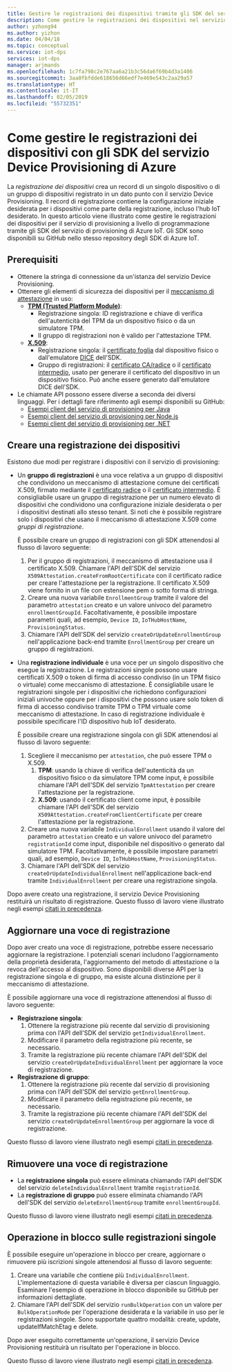 ```yaml
---
title: Gestire le registrazioni dei dispositivi tramite gli SDK del servizio Device Provisioning di Azure | Microsoft Docs
description: Come gestire le registrazioni dei dispositivi nel servizio Device Provisioning in hub IoT usando gli SDK del servizio
author: yzhong94
ms.author: yizhon
ms.date: 04/04/18
ms.topic: conceptual
ms.service: iot-dps
services: iot-dps
manager: arjmands
ms.openlocfilehash: 1c7fa798c2e767aa6a21b3c56da6f69b4d3a1406
ms.sourcegitcommit: 3aa0fbfdde618656d66edf7e469e543c2aa29a57
ms.translationtype: HT
ms.contentlocale: it-IT
ms.lasthandoff: 02/05/2019
ms.locfileid: "55732351"
---
```

# <a name="how-to-manage-device-enrollments-with-azure-device-provisioning-service-sdks"></a>Come gestire le registrazioni dei dispositivi con gli SDK del servizio Device Provisioning di Azure
La *registrazione dei dispositivi* crea un record di un singolo dispositivo o di un gruppo di dispositivi registrato in un dato punto con il servizio Device Provisioning. Il record di registrazione contiene la configurazione iniziale desiderata per i dispositivi come parte della registrazione, incluso l'hub IoT desiderato. In questo articolo viene illustrato come gestire le registrazioni dei dispositivi per il servizio di provisioning a livello di programmazione tramite gli SDK del servizio di provisioning di Azure IoT.  Gli SDK sono disponibili su GitHub nello stesso repository degli SDK di Azure IoT.

## <a name="prerequisites"></a>Prerequisiti
* Ottenere la stringa di connessione da un'istanza del servizio Device Provisioning.
* Ottenere gli elementi di sicurezza dei dispositivi per il [meccanismo di attestazione](concepts-security.md#attestation-mechanism) in uso:
    * [**TPM (Trusted Platform Module)**](/azure/iot-dps/concepts-security#trusted-platform-module):
        * Registrazione singola: ID registrazione e chiave di verifica dell'autenticità del TPM da un dispositivo fisico o da un simulatore TPM.
        * Il gruppo di registrazioni non è valido per l'attestazione TPM.
    * [**X.509**](/azure/iot-dps/concepts-security):
        * Registrazione singola: il [certificato foglia](/azure/iot-dps/concepts-security) dal dispositivo fisico o dall'emulatore [DICE](https://azure.microsoft.com/blog/azure-iot-supports-new-security-hardware-to-strengthen-iot-security/) dell'SDK.
        * Gruppo di registrazioni: il [certificato CA/radice](/azure/iot-dps/concepts-security#root-certificate) o il [certificato intermedio](/azure/iot-dps/concepts-security#intermediate-certificate), usato per generare il certificato del dispositivo in un dispositivo fisico.  Può anche essere generato dall'emulatore DICE dell'SDK.
* Le chiamate API possono essere diverse a seconda dei diversi linguaggi. Per i dettagli fare riferimento agli esempi disponibili su GitHub:
   * [Esempi client del servizio di provisioning per Java](https://github.com/Azure/azure-iot-sdk-java/tree/master/provisioning/provisioning-samples)
   * [Esempi client del servizio di provisioning per Node.js](https://github.com/Azure/azure-iot-sdk-node/tree/master/provisioning/service/samples)
   * [Esempi client del servizio di provisioning per .NET](https://github.com/Azure/azure-iot-sdk-csharp/tree/master/provisioning/service/samples)

## <a name="create-a-device-enrollment"></a>Creare una registrazione dei dispositivi
Esistono due modi per registrare i dispositivi con il servizio di provisioning:

* Un **gruppo di registrazioni** è una voce relativa a un gruppo di dispositivi che condividono un meccanismo di attestazione comune dei certificati X.509, firmato mediante il [certificato radice](https://docs.microsoft.com/azure/iot-dps/concepts-security#root-certificate) o il [certificato intermedio](https://docs.microsoft.com/azure/iot-dps/concepts-security#intermediate-certificate). È consigliabile usare un gruppo di registrazione per un numero elevato di dispositivi che condividono una configurazione iniziale desiderata o per i dispositivi destinati allo stesso tenant. Si noti che è possibile registrare solo i dispositivi che usano il meccanismo di attestazione X.509 come *gruppi di registrazione*. 

    È possibile creare un gruppo di registrazioni con gli SDK attenendosi al flusso di lavoro seguente:

    1. Per il gruppo di registrazioni, il meccanismo di attestazione usa il certificato X.509.  Chiamare l'API dell'SDK del servizio ```X509Attestation.createFromRootCertificate``` con il certificato radice per creare l'attestazione per la registrazione.  Il certificato X.509 viene fornito in un file con estensione pem o sotto forma di stringa.
    1. Creare una nuova variabile ```EnrollmentGroup``` tramite il valore del parametro ```attestation``` creato e un valore univoco del parametro ```enrollmentGroupId```.  Facoltativamente, è possibile impostare parametri quali, ad esempio, ```Device ID```, ```IoTHubHostName```, ```ProvisioningStatus```.
    2. Chiamare l'API dell'SDK del servizio ```createOrUpdateEnrollmentGroup``` nell'applicazione back-end tramite ```EnrollmentGroup``` per creare un gruppo di registrazioni.

* Una **registrazione individuale** è una voce per un singolo dispositivo che esegue la registrazione. Le registrazioni singole possono usare certificati X.509 o token di firma di accesso condiviso (in un TPM fisico o virtuale) come meccanismo di attestazione. È consigliabile usare le registrazioni singole per i dispositivi che richiedono configurazioni iniziali univoche oppure per i dispositivi che possono usare solo token di firma di accesso condiviso tramite TPM o TPM virtuale come meccanismo di attestazione. In caso di registrazione individuale è possibile specificare l'ID dispositivo hub IoT desiderato.

    È possibile creare una registrazione singola con gli SDK attenendosi al flusso di lavoro seguente:
    
    1. Scegliere il meccanismo per ```attestation```, che può essere TPM o X.509.
        1. **TPM**: usando la chiave di verifica dell'autenticità da un dispositivo fisico o da simulatore TPM come input, è possibile chiamare l'API dell'SDK del servizio ```TpmAttestation``` per creare l'attestazione per la registrazione. 
        2. **X.509**: usando il certificato client come input, è possibile chiamare l'API dell'SDK del servizio ```X509Attestation.createFromClientCertificate``` per creare l'attestazione per la registrazione.
    2. Creare una nuova variabile ```IndividualEnrollment``` usando il valore del parametro ```attestation``` creato e un valore univoco del parametro ```registrationId``` come input, disponibile nel dispositivo o generato dal simulatore TPM.  Facoltativamente, è possibile impostare parametri quali, ad esempio, ```Device ID```, ```IoTHubHostName```, ```ProvisioningStatus```.
    3. Chiamare l'API dell'SDK del servizio ```createOrUpdateIndividualEnrollment``` nell'applicazione back-end tramite ```IndividualEnrollment``` per creare una registrazione singola.

Dopo avere creato una registrazione, il servizio Device Provisioning restituirà un risultato di registrazione. Questo flusso di lavoro viene illustrato negli esempi [citati in precedenza](#prerequisites).

## <a name="update-an-enrollment-entry"></a>Aggiornare una voce di registrazione

Dopo aver creato una voce di registrazione, potrebbe essere necessario aggiornare la registrazione.  I potenziali scenari includono l'aggiornamento della proprietà desiderata, l'aggiornamento del metodo di attestazione o la revoca dell'accesso al dispositivo.  Sono disponibili diverse API per la registrazione singola e di gruppo, ma esiste alcuna distinzione per il meccanismo di attestazione.

È possibile aggiornare una voce di registrazione attenendosi al flusso di lavoro seguente:
* **Registrazione singola**:
    1. Ottenere la registrazione più recente dal servizio di provisioning prima con l'API dell'SDK del servizio ```getIndividualEnrollment```.
    2. Modificare il parametro della registrazione più recente, se necessario. 
    3. Tramite la registrazione più recente chiamare l'API dell'SDK del servizio ```createOrUpdateIndividualEnrollment``` per aggiornare la voce di registrazione.
* **Registrazione di gruppo**:
    1. Ottenere la registrazione più recente dal servizio di provisioning prima con l'API dell'SDK del servizio ```getEnrollmentGroup```.
    2. Modificare il parametro della registrazione più recente, se necessario.
    3. Tramite la registrazione più recente chiamare l'API dell'SDK del servizio ```createOrUpdateEnrollmentGroup``` per aggiornare la voce di registrazione.

Questo flusso di lavoro viene illustrato negli esempi [citati in precedenza](#prerequisites).

## <a name="remove-an-enrollment-entry"></a>Rimuovere una voce di registrazione

* La **registrazione singola** può essere eliminata chiamando l'API dell'SDK del servizio ```deleteIndividualEnrollment``` tramite ```registrationId```.
* La **registrazione di gruppo** può essere eliminata chiamando l'API dell'SDK del servizio ```deleteEnrollmentGroup``` tramite ```enrollmentGroupId```.

Questo flusso di lavoro viene illustrato negli esempi [citati in precedenza](#prerequisites).

## <a name="bulk-operation-on-individual-enrollments"></a>Operazione in blocco sulle registrazioni singole

È possibile eseguire un'operazione in blocco per creare, aggiornare o rimuovere più iscrizioni singole attenendosi al flusso di lavoro seguente:

1. Creare una variabile che contiene più ```IndividualEnrollment```.  L'implementazione di questa variabile è diversa per ciascun linguaggio.  Esaminare l'esempio di operazione in blocco disponibile su GitHub per informazioni dettagliate.
2. Chiamare l'API dell'SDK del servizio ```runBulkOperation``` con un valore per ```BulkOperationMode``` per l'operazione desiderata e la variabile in uso per le registrazioni singole. Sono supportate quattro modalità: create, update, updateIfMatchEtag e delete.

Dopo aver eseguito correttamente un'operazione, il servizio Device Provisioning restituirà un risultato per l'operazione in blocco.

Questo flusso di lavoro viene illustrato negli esempi [citati in precedenza](#prerequisites).
